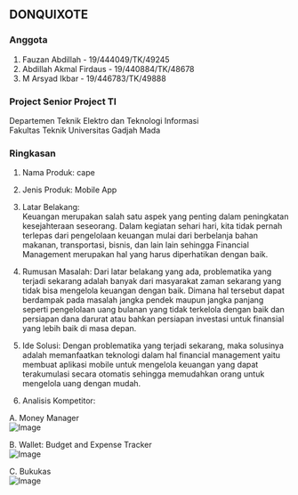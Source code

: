 ## DONQUIXOTE

### Anggota  
1. Fauzan Abdillah - 19/444049/TK/49245
2. Abdillah Akmal Firdaus - 19/440884/TK/48678
3. M Arsyad Ikbar - 19/446783/TK/49888

### Project Senior Project TI
Departemen Teknik Elektro dan Teknologi Informasi  
Fakultas Teknik Universitas Gadjah Mada

### Ringkasan
1. Nama Produk: cape  

2. Jenis Produk: Mobile App  

3. Latar Belakang:  
Keuangan merupakan salah satu aspek yang penting dalam peningkatan kesejahteraan seseorang. Dalam kegiatan sehari hari, kita tidak pernah terlepas dari pengelolaan keuangan mulai dari berbelanja bahan makanan, transportasi, bisnis, dan lain lain sehingga Financial Management merupakan hal yang harus diperhatikan dengan baik.  

4. Rumusan Masalah:
Dari latar belakang yang ada, problematika yang terjadi sekarang adalah banyak dari masyarakat zaman sekarang yang tidak bisa mengelola keuangan dengan baik. Dimana hal tersebut dapat berdampak pada masalah jangka pendek maupun jangka panjang seperti pengelolaan uang bulanan yang tidak terkelola dengan baik dan persiapan dana darurat atau bahkan persiapan investasi untuk finansial yang lebih baik di masa depan.  

5. Ide Solusi:
Dengan problematika yang terjadi sekarang, maka solusinya adalah memanfaatkan teknologi dalam hal financial management yaitu membuat aplikasi mobile untuk mengelola keuangan yang dapat terakumulasi secara otomatis sehingga memudahkan orang untuk mengelola uang dengan mudah.  

6. Analisis Kompetitor:  

A. Money Manager  
![Image](https://cdn.discordapp.com/attachments/692746506079567962/950314245357178890/unknown.png)

B. Wallet: Budget and Expense Tracker  
![Image](https://cdn.discordapp.com/attachments/692746506079567962/950314348142809148/unknown.png)

C. Bukukas  
![Image](https://cdn.discordapp.com/attachments/692746506079567962/950315001883803648/unknown.png)

